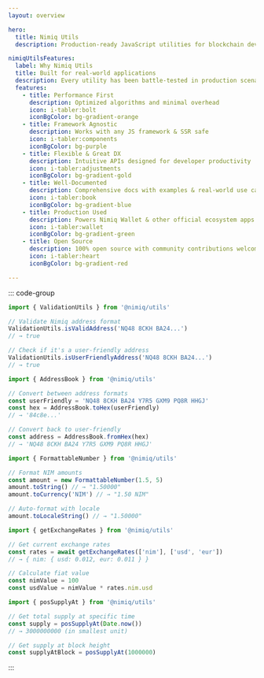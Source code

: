 ```yaml
---
layout: overview

hero:
  title: Nimiq Utils
  description: Production-ready JavaScript utilities for blockchain development. Battle-tested, type-safe, and tree-shakable.

nimiqUtilsFeatures:
  label: Why Nimiq Utils
  title: Built for real-world applications
  description: Every utility has been battle-tested in production scenarios, from the official Nimiq Wallet to third-party integrations.
  features:
    - title: Performance First
      description: Optimized algorithms and minimal overhead
      icon: i-tabler:bolt
      iconBgColor: bg-gradient-orange
    - title: Framework Agnostic
      description: Works with any JS framework & SSR safe
      icon: i-tabler:components
      iconBgColor: bg-purple
    - title: Flexible & Great DX
      description: Intuitive APIs designed for developer productivity
      icon: i-tabler:adjustments
      iconBgColor: bg-gradient-gold
    - title: Well‑Documented
      description: Comprehensive docs with examples & real‑world use cases
      icon: i-tabler:book
      iconBgColor: bg-gradient-blue
    - title: Production Used
      description: Powers Nimiq Wallet & other official ecosystem apps
      icon: i-tabler:wallet
      iconBgColor: bg-gradient-green
    - title: Open Source
      description: 100% open source with community contributions welcome
      icon: i-tabler:heart
      iconBgColor: bg-gradient-red

---
```


<script setup lang="ts">
import Hero from '../.vitepress/theme/components/Hero.vue'
import NimiqFeatures from '../.vitepress/theme/components/NimiqFeatures.vue'
import CategoryGrid from '../.vitepress/theme/components/CategoryGrid.vue'

// Module groups for the category grid
const moduleGroups = [
  {
    text: 'Blockchain Utilities',
    items: [
      { text: 'AddressBook', link: '/nimiq-utils/address-book', icon: 'i-nimiq:contact-book', description: 'Manage and validate Nimiq addresses with built-in address book functionality', popular: true },
      { text: 'ValidationUtils', link: '/nimiq-utils/validation-utils', icon: 'i-nimiq:verified', description: 'Utilities for validating addresses, transactions, and other blockchain data', popular: true },
      { text: 'Albatross Policy', link: '/nimiq-utils/albatross-policy', icon: 'i-nimiq:nodes', description: 'Constants and utilities related to Nimiq\'s Albatross consensus protocol' },
      { text: 'Supply Calculator', link: '/nimiq-utils/supply-calculator', icon: 'i-tabler:calculator', description: 'Calculate Nimiq supply at different blocks and times' },
      { text: 'Staking Rewards Calculator', link: '/nimiq-utils/staking-rewards-calculator', icon: 'i-nimiq:digital-gold', description: 'Calculate staking rewards and yields for validators and stakers' },
    ],
  },
  {
    text: 'Formatting & Display',
    items: [
      { text: 'FormattableNumber', link: '/nimiq-utils/formattable-number', icon: 'i-tabler:hash', description: 'Format and display numbers with proper localization and units', popular: true },
      { text: 'CurrencyInfo', link: '/nimiq-utils/currency-info', icon: 'i-tabler:currency-dollar', description: 'Get currency information, symbols, and formatting rules' },
    ],
  },
  {
    text: 'Data & API Utilities',
    items: [
      { text: 'Fiat API', link: '/nimiq-utils/fiat-api', icon: 'i-tabler:api', description: 'Fetch fiat currency exchange rates and price data', popular: true },
      { text: 'Rate Limit Scheduler', link: '/nimiq-utils/rate-limit-scheduler', icon: 'i-tabler:clock', description: 'Schedule and throttle API requests with rate limiting' },
    ],
  },
  {
    text: 'Browser & Environment',
    items: [
      { text: 'Browser Detection', link: '/nimiq-utils/browser-detection', icon: 'i-tabler:browser', description: 'Detect browser capabilities and features for optimal user experience' },
      { text: 'Clipboard', link: '/nimiq-utils/clipboard', icon: 'i-tabler:clipboard', description: 'Cross-browser clipboard operations with fallback support' },
      { text: 'Cookie Utilities', link: '/nimiq-utils/cookie-utilities', icon: 'i-tabler:cookie', description: 'Manage browser cookies with type safety and expiration handling' },
    ],
  },
  {
    text: 'Miscellaneous',
    items: [
      { text: 'Request Link Encoding', link: '/nimiq-utils/request-link-encoding', icon: 'i-tabler:link', description: 'Encode and decode Nimiq request links and payment URIs' },
      { text: 'Utf8Tools', link: '/nimiq-utils/utf8-tools', icon: 'i-tabler:code', description: 'UTF-8 string manipulation and encoding utilities' },
      { text: 'Tweenable', link: '/nimiq-utils/tweenable', icon: 'i-tabler:timeline', description: 'Animation and tweening utilities for smooth UI transitions' },
    ],
  },
]
</script>

<Hero v-bind="$frontmatter.hero" />

<NimiqFeatures v-bind="$frontmatter.nimiqUtilsFeatures" />

<section>

<NqHeadline title="Quick Examples" description="See Nimiq Utils in action with real-world code snippets" f-mb-sm />

::: code-group

```ts [address-validation.ts]
import { ValidationUtils } from '@nimiq/utils'

// Validate Nimiq address format
ValidationUtils.isValidAddress('NQ48 8CKH BA24...')
// → true

// Check if it's a user-friendly address
ValidationUtils.isUserFriendlyAddress('NQ48 8CKH BA24...')
// → true
```

```ts [address-conversion.ts]
import { AddressBook } from '@nimiq/utils'

// Convert between address formats
const userFriendly = 'NQ48 8CKH BA24 Y7R5 GXM9 PQ8R HHGJ'
const hex = AddressBook.toHex(userFriendly)
// → '84c8e...'

// Convert back to user-friendly
const address = AddressBook.fromHex(hex)
// → 'NQ48 8CKH BA24 Y7R5 GXM9 PQ8R HHGJ'
```

```ts [currency-formatting.ts]
import { FormattableNumber } from '@nimiq/utils'

// Format NIM amounts
const amount = new FormattableNumber(1.5, 5)
amount.toString() // → "1.50000"
amount.toCurrency('NIM') // → "1.50 NIM"

// Auto-format with locale
amount.toLocaleString() // → "1.50000"
```

```ts [fiat-rates.ts]
import { getExchangeRates } from '@nimiq/utils'

// Get current exchange rates
const rates = await getExchangeRates(['nim'], ['usd', 'eur'])
// → { nim: { usd: 0.012, eur: 0.011 } }

// Calculate fiat value
const nimValue = 100
const usdValue = nimValue * rates.nim.usd
```

```ts [supply-calculator.ts]
import { posSupplyAt } from '@nimiq/utils'

// Get total supply at specific time
const supply = posSupplyAt(Date.now())
// → 3000000000 (in smallest unit)

// Get supply at block height
const supplyAtBlock = posSupplyAt(1000000)
```

:::

</section>

<section>

<NqHeadline title="All Modules" description="Browse all available utility modules by category" f-mb-sm />

<CategoryGrid :groups="moduleGroups" />

</section>
